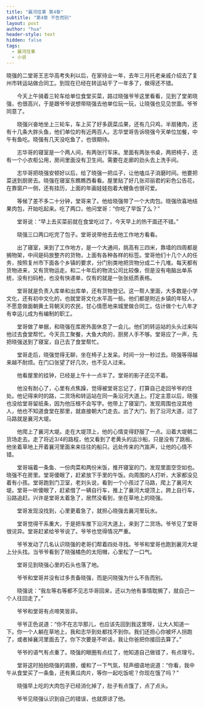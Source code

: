 ```yaml
---
title: "襄河往事 第4章"
subtitle: "第4章 不告而别"
layout: post
author: "hua"
header-style: text
hidden: false
tags:
  - 襄河往事
  - 小说
---
```


晓强的二堂哥王志华高考失利以后，在家待业一年，去年三月托老亲戚介绍去了复州市转运站做合同工。到现在已经在转运站干了一年多了，做得还不错。

　　今天上午骑着三轮车给单位食堂买菜，路过晓强爷爷这里看看，见到了堂弟晓强，也很高兴，于是跟爷爷说想带晓强去他单位玩一玩，让晓强也见见世面。爷爷同意了。

　　晓强兴奋地坐上三轮车，车上买了好多蔬菜瓜果，还有几只鸡，半扇猪肉，还有十几条大胖头鱼，他们单位的有近两百人。志华堂哥告诉晓强今天单位加餐，中午有鱼吃。晓强有几天没吃鱼了，也很期待。

　　志华哥的寝室是一个两人间，有两张行军床。里面有两张书桌，两把椅子，还有一个小衣柜公用，房间里面没有卫生间。需要在走廊的劲头去上洗手间。

　　志华哥把晓强安顿好以后，给了晓强一把瓜子，让他嗑瓜子消磨时间。他要把菜送到厨房去。晓强在寝室东瞧瞧西看看。屋里贴了好几张邓丽君的彩色公告花，在靠窗户一侧，还有挂历，上面的年画娃娃抱着大鲤鱼也很可爱。

　　等候了差不多二十分钟，堂哥来了。他给晓强带了一个大肉包。晓强欣喜地结果肉包，开始吃起来。吃了两口，他问堂哥：“你吃了早饭了么？”

　　堂哥说：“早上去买菜前就在食堂吃过了，今天早上的热干面还不错。”

　　晓强三口两口吃完了包子。堂哥说带他去去他工作地方看看。

　　出了寝室，来到了工作地方，是一个大通间，挑高有三四米，靠墙的四周都是搁物架，中间是码放整齐的货物，上面有各种各样的标签。堂哥他们十几个人的任务，按照复州市下面各个乡镇的要求，分门别类地把货物分成二十几堆。每天都有货物进来，又有货物运走。和二十年后的物流公司比较像，但是没有电脑出单系统，没有扫码枪，也没有快递单，仅有的就是一张张纸质表格。

　　堂哥就是负责入库单和出库单，还有货物登记。这一帮人里面，大多数是小学文化，还有初中文化的，也就堂哥文化水平高一些。他们都是附近乡镇的年轻人，不愿意做面朝黄土背朝天的农民，甘心情愿地来城里做合同工。估计做个七八年才有幸运儿成为有编制的职工。

　　堂哥做了单据，和晓强在库房外面休息了一会儿。他们的转运站的头头过来叫他过去食堂帮忙。今天员工聚餐，大鱼大肉的，厨房人手不够。堂哥应了一声，先把晓强送到了寝室，自己去了食堂帮忙。

　　堂哥走后，晓强觉得无聊，坐在椅子上发呆。时间一分一秒过去。晓强等得越来越不耐烦。在门口张望了好几次，也不见人过来。

　　他看屋里的挂钟，已经是上午十一点半了。堂哥的影子还见不着。

　　他没有耐心了，心里有点焦躁，觉得被堂哥忘记了，打算自己走回爷爷的住处。他记得来时的路，二货场和转运站在同一条沿河大道上。打定主意以后，晓强也没给堂哥留纸条，因为他压根不会写字。他带上了寝室门，发现周围也没其他人，他也不知道食堂在那里，就直接朝大门走去。出了大门，到了沿河大道，过了马路就是襄河大堤。

　　他爬上了襄河大堤。走在大堤顶上，他的心情变得舒服了一点。沿着大堤朝二货场走去。走了将近3/4的路程，他又看到了老黄头的运沙船，只是没有了跳板。他坐着草地上开着襄河里面来来往往的船只。远处传来的汽笛声，让他的心情不错。

　　堂哥端着一条鱼、一份肉菜和两份米饭，推开寝室的门，发现里面空空如也。晓强不在房里。堂哥傻眼了，赶紧放下手里的午饭。向周围的人打听，大家都没见着有小孩。堂哥跑到门卫室，老刘头说，看到一个小孩过了马路，爬上了襄河大堤。堂哥一听傻眼了，赶紧借了一辆自行车，推上了襄河大堤顶上，跨上自行车，沿路追赶。兴许是堂哥太着急了，居然没看到，坐在草地上的晓强。

　　堂哥发现没找到，心里更着急了，就担心晓强去襄河里玩水。

　　堂哥觉得干系重大，于是把车推下沿河大道上，来到了二货场。爷爷见了堂哥很诧异。堂哥赶紧给爷爷说了。爷爷也觉得情况严重。

　　爷爷发动了几名认识晓强的老哥们帮着四处寻找。爷爷和堂哥也跑到襄河大堤上分头找。当爷爷看到了晓强橘色的太阳帽，心里松了一口气。

　　堂哥见到晓强心里的石头也落了地。

　　爷爷和堂哥并没有过多责备晓强，而是问晓强为什么不告而别。

　　晓强说：“我左等右等都不见志华哥回来，还以为他有事情耽搁了，就自己一个人往回走了。”

　　爷爷和堂哥有点啼笑皆非。

　　爷爷正色说道：“你不在志华那儿，也应该先回到我这里呀，让大人知道一下。你一个人躺在草地上，我和志华到处都找不到你。我们还担心你被坏人拐跑了，或者掉襄河里面去了。你下次要是不听话，我让你爸把你接回去算了。”

　　爷爷的语气有点重了。晓强的眼圈有点红了，他知道自己做错了，有点理亏。

　　堂哥这时拍拍晓强的肩膀，缓和了一下气氛，轻声细语地说道：“你看，我中午从食堂买了一条鱼，还有黄瓜肉片，等你一起吃饭呢？你现在饿了吗？”

　　晓强早上吃的大肉包子已经消化掉了，肚子有点饿了，点了点头。

　　爷爷见晓强认识到自己的错误，也就原谅了他。